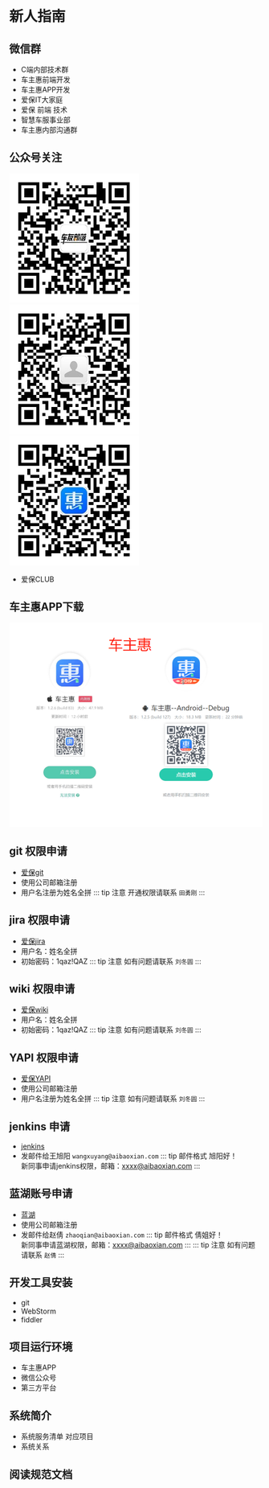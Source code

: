 # 新人指南

## 微信群
- C端内部技术群
- 车主惠前端开发
- 车主惠APP开发
- 爱保IT大家庭
- 爱保 前端 技术
- 智慧车服事业部
- 车主惠内部沟通群

## 公众号关注
![车友部落官微](./assets/img/newcomers/guanwei-qrcode.jpg)
![车友部落预言](./assets/img/newcomers/yuyan-qrcode.jpg)
![车主惠服务号](./assets/img/newcomers/service-qrcode.jpg)
- 爱保CLUB

## 车主惠APP下载
![optimusApp](./assets/img/newcomers/optimusApp.png)

## git 权限申请
- [爱保git](http://git.aibaoxian.com/)
- 使用公司邮箱注册
- 用户名注册为姓名全拼
::: tip 注意
开通权限请联系 `田勇刚`
:::

## jira 权限申请
- [爱保jira](http://jira.aibaoxian.com/)
- 用户名：姓名全拼
- 初始密码：1qaz!QAZ
::: tip 注意
如有问题请联系 `刘冬圆`
:::

## wiki 权限申请
- [爱保wiki](http://wiki.aibaoxian.com/)
- 用户名：姓名全拼
- 初始密码：1qaz!QAZ
::: tip 注意
如有问题请联系 `刘冬圆`
:::

## YAPI 权限申请
- [爱保YAPI](http://ceshiyapi.aibaoxian.com/)
- 使用公司邮箱注册
- 用户名注册为姓名全拼
::: tip 注意
如有问题请联系 `刘冬圆`
:::

## jenkins 申请
- [jenkins](http://jenkins.aibaoxian.com)
- 发邮件给王旭阳 `wangxuyang@aibaoxian.com`
::: tip 邮件格式
旭阳好！<br>
    新同事申请jenkins权限，邮箱：xxxx@aibaoxian.com
:::

## 蓝湖账号申请
- [蓝湖](https://lanhuapp.com)
- 使用公司邮箱注册
- 发邮件给赵倩 `zhaoqian@aibaoxian.com`
::: tip 邮件格式
倩姐好！<br>
    新同事申请蓝湖权限，邮箱：xxxx@aibaoxian.com
:::
::: tip 注意
如有问题请联系 `赵倩`
:::

## 开发工具安装
- git
- WebStorm
- fiddler

## 项目运行环境
- 车主惠APP
- 微信公众号
- 第三方平台

## 系统简介
- 系统服务清单 对应项目
- 系统关系

## 阅读规范文档
